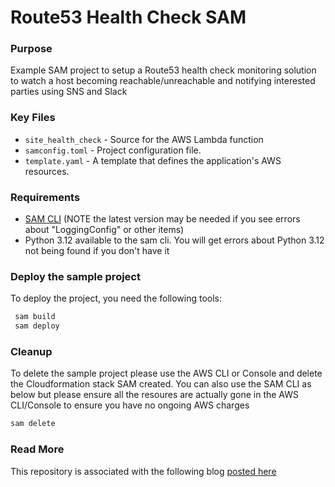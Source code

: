# Route53 Health Check SAM

### Purpose
Example SAM project to setup a Route53 health check monitoring solution to watch a host becoming reachable/unreachable and notifying interested parties using SNS and Slack

### Key Files

- `site_health_check` - Source for the AWS Lambda function
- `samconfig.toml` - Project configuration file.
- `template.yaml` - A template that defines the application's AWS resources.

### Requirements

-   [SAM CLI](https://docs.aws.amazon.com/serverless-application-model/latest/developerguide/install-sam-cli.html) (NOTE the latest version may be needed if you see errors about "LoggingConfig" or other items)
-   Python 3.12 available to the sam cli. You will get errors about Python 3.12 not being found if you don't have it

### Deploy the sample project

To deploy the project, you need the following tools:

```bash
 sam build
 sam deploy
```

### Cleanup

To delete the sample project please use the AWS CLI or Console and delete the Cloudformation stack SAM created. You can also use the SAM CLI as below but please ensure all the resoures are actually gone in the AWS CLI/Console to ensure you have no ongoing AWS charges

```bash
sam delete
```

### Read More

This repository is associated with the following blog [posted here](https://darryl-ruggles.cloud/serverless-site-health-check-notification-system)
